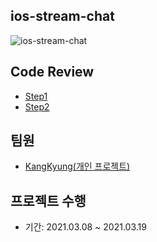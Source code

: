 ## ios-stream-chat

![ios-stream-chat](https://user-images.githubusercontent.com/38858863/131316853-d2042845-ec9b-43bc-a327-df2205bda000.gif)

## Code Review

- [Step1](https://github.com/yagom-academy/ios-stream-chat/pull/5)
- [Step2](https://github.com/yagom-academy/ios-stream-chat/pull/15)

## 팀원

- [KangKyung(개인 프로젝트)](https://github.com/KangKyung)

## 프로젝트 수행

- 기간: 2021.03.08 ~ 2021.03.19
